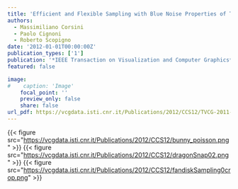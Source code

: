 ```yaml
---
title: 'Efficient and Flexible Sampling with Blue Noise Properties of Triangular Meshes'
authors:
  - Massimiliano Corsini
  - Paolo Cignoni
  - Roberto Scopigno
date: '2012-01-01T00:00:00Z'
publication_types: ['1']
publication: '*IEEE Transaction on Visualization and Computer Graphics*'
featured: false

image:
#    caption: 'Image'
    focal_point: ''
    preview_only: false
    share: false
url_pdf: https://vcgdata.isti.cnr.it/Publications/2012/CCS12/TVCG-2011-07-0217.pdf
---
```

{{< figure src="https://vcgdata.isti.cnr.it/Publications/2012/CCS12/bunny_poisson.png" >}}
{{< figure src="https://vcgdata.isti.cnr.it/Publications/2012/CCS12/dragonSnap02.png" >}}
{{< figure src="https://vcgdata.isti.cnr.it/Publications/2012/CCS12/fandiskSampling0crop.png" >}}

